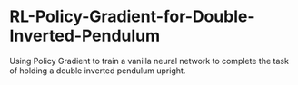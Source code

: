 # RL-Policy-Gradient-for-Double-Inverted-Pendulum
Using Policy Gradient to train a vanilla neural network to complete the task of holding a double inverted pendulum upright.
